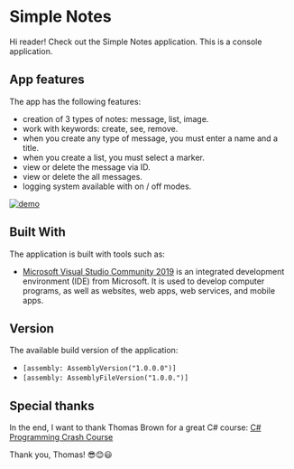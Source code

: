 # Simple Notes
Hi reader! Check out the Simple Notes application. This is a console application.


## App features
The app has the following features:
* creation of 3 types of notes: message, list, image.
* work with keywords: create, see, remove.
* when you create any type of message, you must enter a name and a title.
* when you create a list, you must select a marker.
* view or delete the message via ID.
* view or delete the all messages.
* logging system available with on / off modes.


[![demo](http://img.youtube.com/vi/Xo27ZEHbZ7s/0.jpg)](http://www.youtube.com/watch?v=Xo27ZEHbZ7s "Simple Notes Demo")



## Built With
The application is built with tools such as:

- [Microsoft Visual Studio Community 2019](https://visualstudio.microsoft.com/) is an integrated development environment (IDE) from Microsoft. It is used to develop computer programs, as well as websites, web apps, web services, and mobile apps.


## Version
The available build version of the application:

- `[assembly: AssemblyVersion("1.0.0.0")]`
- `[assembly: AssemblyFileVersion("1.0.0.")]`


## Special thanks

In the end, I want to thank Thomas Brown for a great C# course: 
[C# Programming Crash Course](https://www.udemy.com/course/c-programming-crash-course/)

Thank you, Thomas! :sunglasses::blush::smiley:
